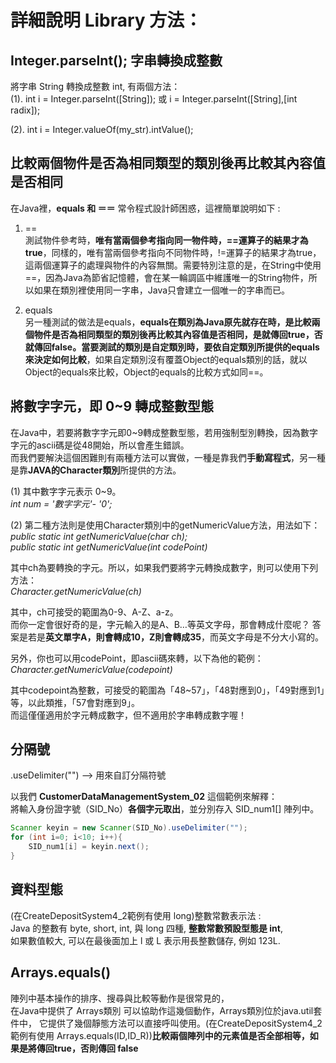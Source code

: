 
# 詳細說明 Library 方法：

## Integer.parseInt(); 字串轉換成整數  
  
將字串 String 轉換成整數 int, 有兩個方法：  
(1). int i = Integer.parseInt([String]); 或 i = Integer.parseInt([String],[int radix]);  
  
(2). int i = Integer.valueOf(my_str).intValue();  
  
  
## 比較兩個物件是否為相同類型的類別後再比較其內容值是否相同  
  
在Java裡，**equals 和 ＝＝** 常令程式設計師困惑，這裡簡單說明如下 :  
1. ==  
測試物件參考時，**唯有當兩個參考指向同一物件時，==運算子的結果才為true**，同樣的，唯有當兩個參考指向不同物件時，!=運算子的結果才為true，這兩個運算子的處理與物件的內容無關。需要特別注意的是，在String中使用==，因為Java為節省記憶體，會在某一輪調區中維護唯一的String物件，所以如果在類別裡使用同一字串，Java只會建立一個唯一的字串而已。
  
2. equals  
另一種測試的做法是equals，**equals在類別為Java原先就存在時，是比較兩個物件是否為相同類型的類別後再比較其內容值是否相同，是就傳回true，否就傳回false。當要測試的類別是自定類別時，要依自定類別所提供的equals來決定如何比較**，如果自定類別沒有覆蓋Object的equals類別的話，就以Object的equals來比較，Object的equals的比較方式如同==。
  
  
## 將數字字元，即 0~9 轉成整數型態  
  
在Java中，若要將數字字元即0~9轉成整數型態，若用強制型別轉換，因為數字字元的ascii碼是從48開始，所以會產生錯誤。  
而我們要解決這個困難則有兩種方法可以實做，一種是靠我們**手動寫程式**，另一種是靠**JAVA的Character類別**所提供的方法。  
  
(1) 其中數字字元表示 0~9。  
*int num = '數字字元'- '0';*
  
(2) 第二種方法則是使用Character類別中的getNumericValue方法，用法如下：  
*public static int getNumericValue(char ch);  
public static int getNumericValue(int codePoint)*
  
其中ch為要轉換的字元。所以，如果我們要將字元轉換成數字，則可以使用下列方法：  
*Character.getNumericValue(ch)*
  
其中，ch可接受的範圍為0-9、A-Z、a-z。  
而你一定會很好奇的是，字元輸入的是A、B…等英文字母，那會轉成什麼呢？
答案是若是**英文單字A，則會轉成10，Z則會轉成35**，而英文字母是不分大小寫的。  
  
另外，你也可以用codePoint，即ascii碼來轉，以下為他的範例：  
*Character.getNumericValue(codepoint)*
  
其中codepoint為整數，可接受的範圍為「48~57」，「48對應到0」，「49對應到1」等，以此類推，「57會對應到9」。  
而這僅僅適用於字元轉成數字，但不適用於字串轉成數字喔！  
  
  
## 分隔號
  
.useDelimiter("") --> 用來自訂分隔符號  
  
以我們 **CustomerDataManagementSystem_02** 這個範例來解釋：  
將輸入身份證字號（SID_No）**各個字元取出**，並分別存入 SID_num1[] 陣列中。  
  
```java
Scanner keyin = new Scanner(SID_No).useDelimiter("");
for (int i=0; i<10; i++){                       
    SID_num1[i] = keyin.next();
}                  
```  
  
  
## 資料型態  
  
(在CreateDepositSystem4_2範例有使用 long)整數常數表示法 :  
Java 的整數有 byte, short, int, 與 long 四種, **整數常數預設型態是 int**,  
如果數值較大, 可以在最後面加上 l 或 L 表示用長整數儲存, 例如 123L.
  
  
## Arrays.equals()  
  
陣列中基本操作的排序、搜尋與比較等動作是很常見的，  
在Java中提供了 Arrays類別 可以協助作這幾個動作，Arrays類別位於java.util套件中，
它提供了幾個靜態方法可以直接呼叫使用。(在CreateDepositSystem4_2範例有使用 Arrays.equals(ID,ID_R))**比較兩個陣列中的元素值是否全部相等，如果是將傳回true，否則傳回 false**